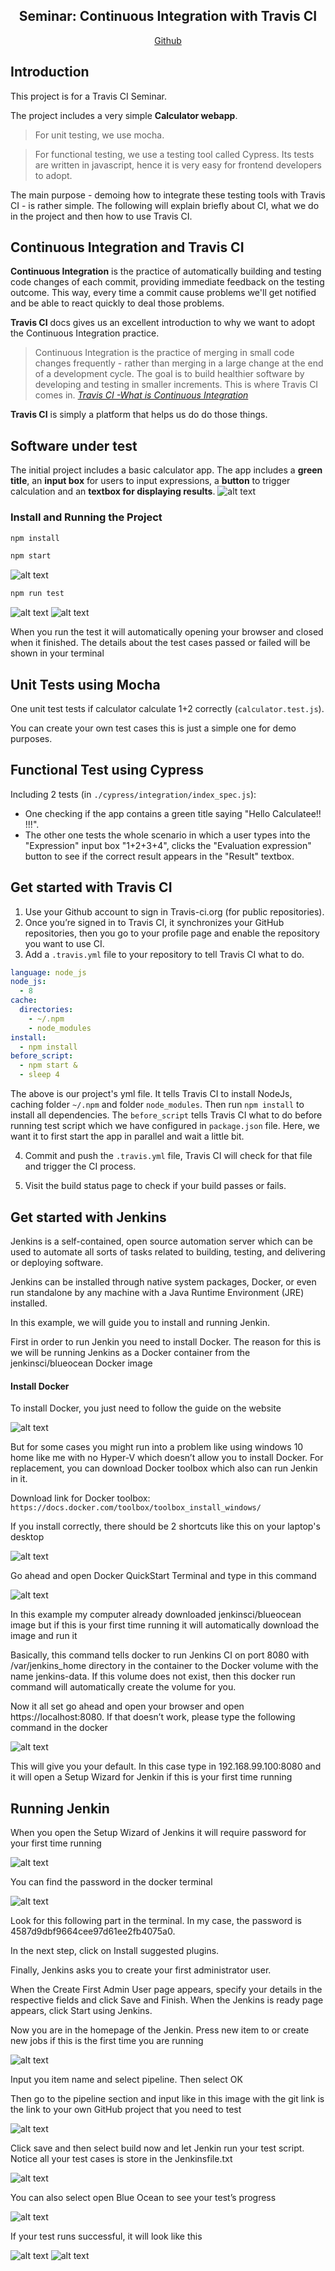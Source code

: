 ﻿<h2 align="center">
Seminar: Continuous Integration with Travis CI
</h2>

<p align="center">
  <a href="https://github.com/theKastle/ci">Github</a>
</p>

## Introduction
This project is for a Travis CI Seminar. 

The project includes a very simple **Calculator webapp**. 

> For unit testing, we use mocha. 

> For functional testing, we use a testing tool called Cypress. Its tests are written in javascript, hence it is very easy for frontend developers to adopt.

The main purpose - demoing how to integrate these testing tools with Travis CI - is rather simple. The following will explain briefly about CI, what we do in the project and then how to use Travis CI.

## Continuous Integration and Travis CI
**Continuous Integration** is the practice of automatically building and testing code changes of each commit, providing immediate feedback on the testing outcome. This way, every time a commit cause problems we'll get notified and be able to react quickly to deal those problems.

**Travis CI** docs gives us an excellent introduction to why we want to adopt the Continuous Integration practice. 
> Continuous Integration is the practice of merging in small code changes frequently - rather than merging in a large change at the end of a development cycle. The goal is to build healthier software by developing and testing in smaller increments. This is where Travis CI comes in.
<cite>[Travis CI -What is Continuous Integration][1]</cite>

**Travis CI** is simply a platform that helps us do do those things.

## Software under test
The initial project includes a basic calculator app. The app includes a **green title**, an **input box** for users to input expressions, a **button** to trigger calculation and an **textbox for displaying results**.
![alt text](https://image.ibb.co/dBTHs7/4.png)
### Install and Running the Project
```bash
npm install
```

```bash
npm start
```
![alt text](https://image.ibb.co/ntwns7/1.png)
```bash
npm run test
```
![alt text](https://image.ibb.co/da3YX7/2.png)
![alt text](https://image.ibb.co/c7bgKn/3.png)

When you run the test it will automatically opening your browser and closed when it finished. The details about the test cases passed or failed will be shown in your terminal

## Unit Tests using Mocha
One unit test tests if calculator calculate 1+2 correctly (```calculator.test.js```).

You can create your own test cases this is just a simple one for demo purposes.

## Functional Test using Cypress
Including 2 tests (in ```./cypress/integration/index_spec.js```): 
- One checking if the app contains a green title saying "Hello Calculatee!! !!!". 
- The other one tests the whole scenario in which a user types into the "Expression" input box "1+2+3+4", clicks the "Evaluation expression" button to see if the correct result appears in the "Result" textbox.

## Get started with Travis CI
1. Use your Github account to sign in Travis-ci.org (for public repositories).
2. Once you’re signed in to Travis CI, it synchronizes your GitHub repositories, then you go to your profile page and enable the repository you want to use CI.
3. Add a ```.travis.yml``` file to your repository to tell Travis CI what to do.

```yml
language: node_js
node_js:
  - 8
cache:
  directories:
    - ~/.npm
    - node_modules
install:
  - npm install
before_script:
  - npm start &
  - sleep 4
```

The above is our project's yml file. It tells Travis CI to install NodeJs, caching folder ```~/.npm``` and folder ```node_modules```. Then run ```npm install``` to install all dependencies. The ```before_script``` tells Travis CI what to do before running test script which we have configured in ```package.json``` file. Here, we want it to first start the app in parallel and wait a little bit.

4. Commit and push the ```.travis.yml``` file, Travis CI will check for that file and trigger the CI process.

5. Visit the build status page to check if your build passes or fails. 

[1]:https://docs.travis-ci.com/user/for-beginners

## Get started with Jenkins
Jenkins is a self-contained, open source automation server which can be used to automate all sorts of tasks related to building, testing, and delivering or deploying software.

Jenkins can be installed through native system packages, Docker, or even run standalone by any machine with a Java Runtime Environment (JRE) installed.

In this example, we will guide you to install and running Jenkin.

First in order to run Jenkin you need to install Docker. The reason for this is we will be running Jenkins as a Docker container from the jenkinsci/blueocean Docker image

#### Install Docker
To install Docker, you just need to follow the guide on the website

![alt text](https://image.ibb.co/chuvhH/5.png)
 
But for some cases you might run into a problem like using windows 10 home like me with no Hyper-V which doesn’t allow you to install Docker. For replacement, you can download Docker toolbox which also can run Jenkin in it.

Download link for Docker toolbox: ```https://docs.docker.com/toolbox/toolbox_install_windows/```

If you install correctly, there should be 2 shortcuts like this on your laptop's desktop

![alt text](https://image.ibb.co/gfKT2H/6.png)

Go ahead and open Docker QuickStart Terminal and type in this command 

![alt text](https://image.ibb.co/fgve9x/7.png)

In this example my computer already downloaded jenkinsci/blueocean image but if this is your first time running it will automatically download the image and run it

Basically, this command tells docker to run Jenkins CI on port 8080 with /var/jenkins_home directory in the container to the Docker volume with the name jenkins-data. If this volume does not exist, then this docker run command will automatically create the volume for you.

Now it all set go ahead and open your browser and open https://localhost:8080. If that doesn’t work, please type the following command in the docker

![alt text](https://image.ibb.co/cVWahH/8.png)

This will give you your default. In this case type in 192.168.99.100:8080 and it will open a Setup Wizard for Jenkin if this is your first time running
## Running Jenkin

When you open the Setup Wizard of Jenkins it will require password for your first time running

![alt text](https://image.ibb.co/jpN4bc/9.jpg)

You can find the password in the docker terminal

![alt text](https://image.ibb.co/k89vhH/9.png)

Look for this following part in the terminal. In my case, the password is 4587d9dbf9664cee97d61ee2fb4075a0.

In the next step, click on Install suggested plugins.

Finally, Jenkins asks you to create your first administrator user.

When the Create First Admin User page appears, specify your details in the respective fields and click Save and Finish. When the Jenkins is ready page appears, click Start using Jenkins.

Now you are in the homepage of the Jenkin. Press new item to or create new jobs if this is the first time you are running

![alt text](https://image.ibb.co/gnMmpx/10.png)

Input you item name and select pipeline. Then select OK

Then go to the pipeline section and input like in this image with the git link is the link to your own GitHub project that you need to test

![alt text](https://image.ibb.co/jHDMNH/11.png)

Click save and then select build now and let Jenkin run your test script. Notice all your test cases is store in the Jenkinsfile.txt

![alt text](https://image.ibb.co/jAHgNH/12.png)

You can also select open Blue Ocean to see your test’s progress

![alt text](https://image.ibb.co/cF9Hwc/13.png)

If your test runs successful, it will look like this

![alt text](https://image.ibb.co/fapvhH/14.png)
![alt text](https://image.ibb.co/gk6VGc/15.png)







